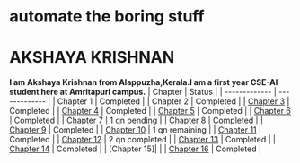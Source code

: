 # automate the boring stuff
# AKSHAYA KRISHNAN
**I am Akshaya Krishnan from Alappuzha,Kerala.I am a first year CSE-AI student here at Amritapuri campus.**
| Chapter  | Status |
| ------------- | ------------- |
| Chapter 1  | Completed  |
| Chapter 2  | Completed  |
| [Chapter 3](https://github.com/akshaya9999/pythonautomate/tree/main/Chapter3)  | Completed  |
| [Chapter 4](https://github.com/akshaya9999/pythonautomate/tree/main/Chapter4)  | Completed  |
| [Chapter 5](https://github.com/akshaya9999/pythonautomate/tree/main/Chapter5)  | Completed  |
| [Chapter 6](https://github.com/akshaya9999/pythonautomate/tree/main/Chapter6)  | Completed  |
| [Chapter 7](https://github.com/akshaya9999/pythonautomate/tree/main/Chapter7)  | 1 qn pending  |
| [Chapter 8](https://github.com/akshaya9999/pythonautomate/tree/main/Chapter8)  | Completed  |
| [Chapter 9](https://github.com/akshaya9999/pythonautomate/tree/main/Chapter9)  | Completed  |
| [Chapter 10](https://github.com/akshaya9999/pythonautomate/tree/main/Chapter10)  | 1 qn remaining  |
| [Chapter 11](https://github.com/akshaya9999/pythonautomate/tree/main/Chapter11)  | Completed  |
| [Chapter 12](https://github.com/akshaya9999/pythonautomate/tree/main/Chapter12)  | 2 qn completed |
| [Chapter 13](https://github.com/akshaya9999/pythonautomate/tree/main/Chapter13)  | Completed |
| [Chapter 14](https://github.com/akshaya9999/pythonautomate/tree/main/Chapter14)  | Completed |
| [Chapter 15]| |
| [Chapter 16](https://github.com/akshaya9999/pythonautomate/tree/main/Chapter16)  | Completed |
